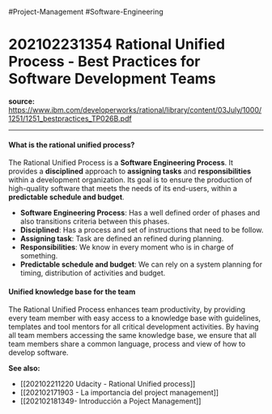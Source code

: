 #Project-Management #Software-Engineering 
# 202102231354 Rational Unified Process - Best Practices for Software Development Teams
**source:** https://www.ibm.com/developerworks/rational/library/content/03July/1000/1251/1251_bestpractices_TP026B.pdf

---
#### What is the rational unified process?
The Rational Unified Process is a **Software Engineering Process**. It provides a **disciplined** approach to **assigning tasks** and **responsibilities** within a development organization. Its goal is to ensure the production of high-quality software that meets the needs of its end-users, within a **predictable schedule and budget**.
- **Software Engineering Process**: Has a well defined order of phases and also transitions criteria between this phases.
- **Disciplined**: Has a process and set of instructions that need to be follow.
- **Assigning task**: Task are defined an refined during planning.
- **Responsibilities**: We know in every moment who is in charge of something.
- **Predictable schedule and budget**: We can rely on a system planning for timing, distribution of activities and budget.

#### Unified knowledge base for the team
The Rational Unified Process enhances team productivity, by providing every team member with easy access to a knowledge base with guidelines, templates and tool mentors for all critical development activities. By having all team members accessing the same knowledge base, we ensure that all team members share a common language, process and view of how to develop software.


**See also:**
- [[202102211220 Udacity - Rational Unified process]]
- [[202102171903 - La importancia del project management]]
- [[202102181349- Introducción a Poject Management]]
